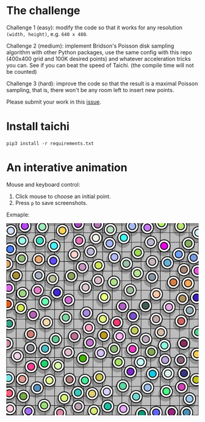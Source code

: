 # The challenge

Challenge 1 (easy): modify the code so that it works for any resolution `(width, height)`, e.g. `640 x 480`.

Challenge 2 (medium): implement Bridson's Poisson disk sampling algorithm with other Python packages, use the same config with this repo (400x400 grid and 100K desired points) and whatever acceleration tricks you can. See if you can beat the speed of Taichi. (the compile time will not be counted)

Challenge 3 (hard): improve the code so that the result is a maximal Poisson sampling, that is, there won't be any room left to insert new points.

Please submit your work in this [issue](https://github.com/taichi-dev/poisson-sampling-homework/issues/1).

# Install taichi

```
pip3 install -r requirements.txt  
```

# An interative animation

Mouse and keyboard control:

1. Click mouse to choose an initial point.
2. Press `p` to save screenshots.

Exmaple:

<p align="center">
  <img src="./demo.jpg">
</p>
